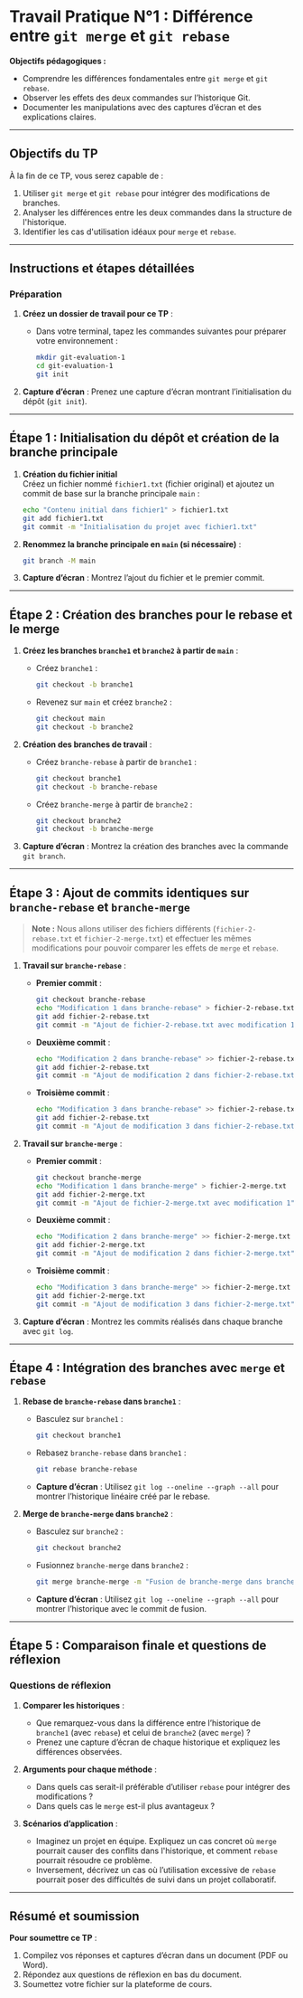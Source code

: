 # **Travail Pratique N°1 : Différence entre `git merge` et `git rebase`**


**Objectifs pédagogiques :**
- Comprendre les différences fondamentales entre `git merge` et `git rebase`.
- Observer les effets des deux commandes sur l’historique Git.
- Documenter les manipulations avec des captures d’écran et des explications claires.

---

## Objectifs du TP

À la fin de ce TP, vous serez capable de :
1. Utiliser `git merge` et `git rebase` pour intégrer des modifications de branches.
2. Analyser les différences entre les deux commandes dans la structure de l'historique.
3. Identifier les cas d'utilisation idéaux pour `merge` et `rebase`.

---

## Instructions et étapes détaillées

### Préparation

1. **Créez un dossier de travail pour ce TP** :
   - Dans votre terminal, tapez les commandes suivantes pour préparer votre environnement :
     ```bash
     mkdir git-evaluation-1
     cd git-evaluation-1
     git init
     ```

2. **Capture d’écran** : Prenez une capture d’écran montrant l’initialisation du dépôt (`git init`).

---

## Étape 1 : Initialisation du dépôt et création de la branche principale

1. **Création du fichier initial**  
   Créez un fichier nommé `fichier1.txt` (fichier original) et ajoutez un commit de base sur la branche principale `main` :
   ```bash
   echo "Contenu initial dans fichier1" > fichier1.txt
   git add fichier1.txt
   git commit -m "Initialisation du projet avec fichier1.txt"
   ```

2. **Renommez la branche principale en `main` (si nécessaire)** :
   ```bash
   git branch -M main
   ```

3. **Capture d’écran** : Montrez l’ajout du fichier et le premier commit.

---

## Étape 2 : Création des branches pour le rebase et le merge

1. **Créez les branches `branche1` et `branche2` à partir de `main`** :
   - Créez `branche1` :
     ```bash
     git checkout -b branche1
     ```
   - Revenez sur `main` et créez `branche2` :
     ```bash
     git checkout main
     git checkout -b branche2
     ```

2. **Création des branches de travail** :
   - Créez `branche-rebase` à partir de `branche1` :
     ```bash
     git checkout branche1
     git checkout -b branche-rebase
     ```
   - Créez `branche-merge` à partir de `branche2` :
     ```bash
     git checkout branche2
     git checkout -b branche-merge
     ```

3. **Capture d’écran** : Montrez la création des branches avec la commande `git branch`.

---

## Étape 3 : Ajout de commits identiques sur `branche-rebase` et `branche-merge`

> **Note :** Nous allons utiliser des fichiers différents (`fichier-2-rebase.txt` et `fichier-2-merge.txt`) et effectuer les mêmes modifications pour pouvoir comparer les effets de `merge` et `rebase`.

1. **Travail sur `branche-rebase`** :
   - **Premier commit** :
     ```bash
     git checkout branche-rebase
     echo "Modification 1 dans branche-rebase" > fichier-2-rebase.txt
     git add fichier-2-rebase.txt
     git commit -m "Ajout de fichier-2-rebase.txt avec modification 1"
     ```

   - **Deuxième commit** :
     ```bash
     echo "Modification 2 dans branche-rebase" >> fichier-2-rebase.txt
     git add fichier-2-rebase.txt
     git commit -m "Ajout de modification 2 dans fichier-2-rebase.txt"
     ```

   - **Troisième commit** :
     ```bash
     echo "Modification 3 dans branche-rebase" >> fichier-2-rebase.txt
     git add fichier-2-rebase.txt
     git commit -m "Ajout de modification 3 dans fichier-2-rebase.txt"
     ```

2. **Travail sur `branche-merge`** :
   - **Premier commit** :
     ```bash
     git checkout branche-merge
     echo "Modification 1 dans branche-merge" > fichier-2-merge.txt
     git add fichier-2-merge.txt
     git commit -m "Ajout de fichier-2-merge.txt avec modification 1"
     ```

   - **Deuxième commit** :
     ```bash
     echo "Modification 2 dans branche-merge" >> fichier-2-merge.txt
     git add fichier-2-merge.txt
     git commit -m "Ajout de modification 2 dans fichier-2-merge.txt"
     ```

   - **Troisième commit** :
     ```bash
     echo "Modification 3 dans branche-merge" >> fichier-2-merge.txt
     git add fichier-2-merge.txt
     git commit -m "Ajout de modification 3 dans fichier-2-merge.txt"
     ```

3. **Capture d’écran** : Montrez les commits réalisés dans chaque branche avec `git log`.

---

## Étape 4 : Intégration des branches avec `merge` et `rebase`

1. **Rebase de `branche-rebase` dans `branche1`** :
   - Basculez sur `branche1` :
     ```bash
     git checkout branche1
     ```
   - Rebasez `branche-rebase` dans `branche1` :
     ```bash
     git rebase branche-rebase
     ```

   - **Capture d’écran** : Utilisez `git log --oneline --graph --all` pour montrer l’historique linéaire créé par le rebase.

2. **Merge de `branche-merge` dans `branche2`** :
   - Basculez sur `branche2` :
     ```bash
     git checkout branche2
     ```
   - Fusionnez `branche-merge` dans `branche2` :
     ```bash
     git merge branche-merge -m "Fusion de branche-merge dans branche2"
     ```

   - **Capture d’écran** : Utilisez `git log --oneline --graph --all` pour montrer l’historique avec le commit de fusion.

---

## Étape 5 : Comparaison finale et questions de réflexion

### Questions de réflexion

1. **Comparer les historiques** :
   - Que remarquez-vous dans la différence entre l’historique de `branche1` (avec `rebase`) et celui de `branche2` (avec `merge`) ?
   - Prenez une capture d’écran de chaque historique et expliquez les différences observées.

2. **Arguments pour chaque méthode** :
   - Dans quels cas serait-il préférable d’utiliser `rebase` pour intégrer des modifications ?
   - Dans quels cas le `merge` est-il plus avantageux ?

3. **Scénarios d’application** :
   - Imaginez un projet en équipe. Expliquez un cas concret où `merge` pourrait causer des conflits dans l'historique, et comment `rebase` pourrait résoudre ce problème.
   - Inversement, décrivez un cas où l’utilisation excessive de `rebase` pourrait poser des difficultés de suivi dans un projet collaboratif.

---

## Résumé et soumission

**Pour soumettre ce TP** :
1. Compilez vos réponses et captures d’écran dans un document (PDF ou Word).
2. Répondez aux questions de réflexion en bas du document.
3. Soumettez votre fichier sur la plateforme de cours.


